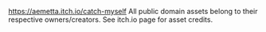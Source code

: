 https://aemetta.itch.io/catch-myself
All public domain assets belong to their respective owners/creators. See itch.io page for asset credits.
